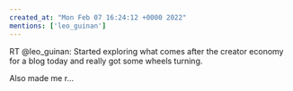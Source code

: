```yaml
---
created_at: "Mon Feb 07 16:24:12 +0000 2022"
mentions: ['leo_guinan']
---
```


RT @leo_guinan: Started exploring what comes after the creator economy for a blog today and really got some wheels turning.

Also made me r…